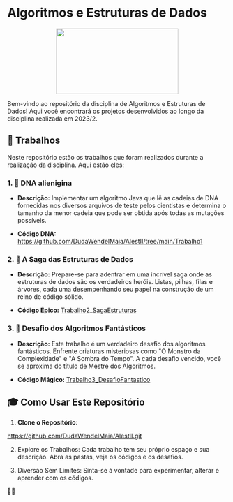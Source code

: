 # Algoritmos e Estruturas de Dados

<div align="center">
 <img height=150 width=280 src="https://hermes.dio.me/articles/cover/a3f96e47-8696-49c0-a776-c9f065667cb7.png">
</div>

Bem-vindo ao repositório da disciplina de Algoritmos e Estruturas de Dados! Aqui você encontrará os projetos desenvolvidos ao longo da disciplina realizada em 2023/2.

## 🚀 Trabalhos

Neste repositório estão os trabalhos que foram realizados durante a realização da disciplina. Aqui estão eles:

### 1. 🧬 DNA alienigina

- **Descrição:** Implementar um algoritmo Java que lê as cadeias de DNA fornecidas nos diversos arquivos de teste pelos cientistas e determina o tamanho da menor cadeia que pode ser obtida após todas as mutações possíveis.

- **Código DNA:** https://github.com/DudaWendelMaia/AlestII/tree/main/Trabalho1

### 2. 🏰 A Saga das Estruturas de Dados

- **Descrição:** Prepare-se para adentrar em uma incrível saga onde as estruturas de dados são os verdadeiros heróis. Listas, pilhas, filas e árvores, cada uma desempenhando seu papel na construção de um reino de código sólido.

- **Código Épico:** [Trabalho2_SagaEstruturas](link_para_o_codigo2)

### 3. 🎲 Desafio dos Algoritmos Fantásticos

- **Descrição:** Este trabalho é um verdadeiro desafio dos algoritmos fantásticos. Enfrente criaturas misteriosas como "O Monstro da Complexidade" e "A Sombra do Tempo". A cada desafio vencido, você se aproxima do título de Mestre dos Algoritmos.

- **Código Mágico:** [Trabalho3_DesafioFantastico](link_para_o_codigo3)

## 🎓 Como Usar Este Repositório

1. **Clone o Repositório:**

https://github.com/DudaWendelMaia/AlestII.git

2. Explore os Trabalhos:
Cada trabalho tem seu próprio espaço e sua descrição. Abra as pastas, veja os códigos e os desafios.

3. Diversão Sem Limites:
Sinta-se à vontade para experimentar, alterar e aprender com os códigos.

 🚀✨
